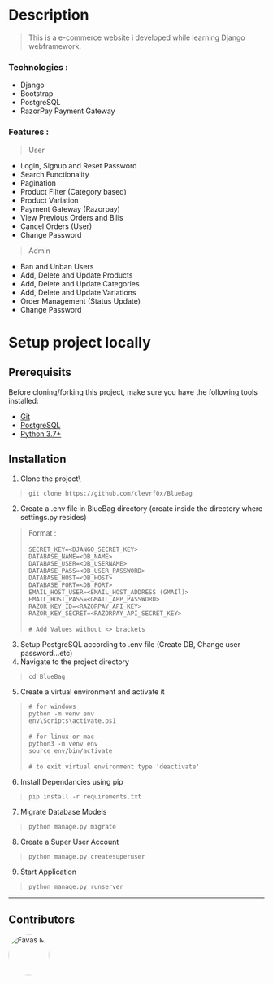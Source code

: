 # Description

<!-- [![code style: prettier](https://img.shields.io/badge/code_style-prettier-ff69b4.svg?style=flat-square)](https://github.com/prettier/prettier) -->

> This is a e-commerce website i developed while learning Django webframework.

### Technologies :
- Django
- Bootstrap
- PostgreSQL
- RazorPay Payment Gateway

### Features :
> User 
- Login, Signup and Reset Password
- Search Functionality
- Pagination
- Product Filter (Category based)
- Product Variation
- Payment Gateway (Razorpay)
- View Previous Orders and Bills
- Cancel Orders (User)
- Change Password

> Admin
- Ban and Unban Users
- Add, Delete and Update Products
- Add, Delete and Update Categories
- Add, Delete and Update Variations
- Order Management (Status Update)
- Change Password


# Setup project locally

## Prerequisits

Before cloning/forking this project, make sure you have the following tools installed:

- [Git](https://git-scm.com/downloads)
- [PostgreSQL](https://www.postgresql.org/download/)
- [Python 3.7+](https://www.python.org/downloads/)


## Installation

1. Clone the project\
>`git clone https://github.com/clevrf0x/BlueBag`
2. Create a .env file in BlueBag directory (create inside the directory where settings.py resides)
>Format :\
\
`SECRET_KEY=<DJANGO_SECRET_KEY>`\
`DATABASE_NAME=<DB_NAME>`\
`DATABASE_USER=<DB_USERNAME>`\
`DATABASE_PASS=<DB_USER_PASSWORD>`\
`DATABASE_HOST=<DB_HOST>`\
`DATABASE_PORT=<DB_PORT>`\
`EMAIL_HOST_USER=<EMAIL_HOST_ADDRESS (GMAIl)>`\
`EMAIL_HOST_PASS=<GMAIL_APP_PASSWORD>`\
`RAZOR_KEY_ID=<RAZORPAY_API_KEY>`\
`RAZOR_KEY_SECRET=<RAZORPAY_API_SECRET_KEY>`\
\
`# Add Values without <> brackets`
3. Setup PostgreSQL according to .env file (Create DB, Change user password...etc)
4. Navigate to the project directory
>`cd BlueBag`
5. Create a virtual environment and activate it
> `# for windows`\
  `python -m venv env`\
  `env\Scripts\activate.ps1`\
  \
  `# for linux or mac`\
  `python3 -m venv env`\
  `source env/bin/activate`\
  \
  `# to exit virtual environment type 'deactivate'`
6. Install Dependancies using pip
> `pip install -r requirements.txt`
7. Migrate Database Models
> `python manage.py migrate`
8. Create a Super User Account
> `python manage.py createsuperuser`
9. Start Application
> `python manage.py runserver`

---

## Contributors

[//]: contributor-faces

<a href="https://github.com/clevrf0x"><img src="https://avatars.githubusercontent.com/u/52382725?v=4" style="border-radius: 50px" title="Favas M" width="80" height="80"></a>

[//]: contributor-faces
